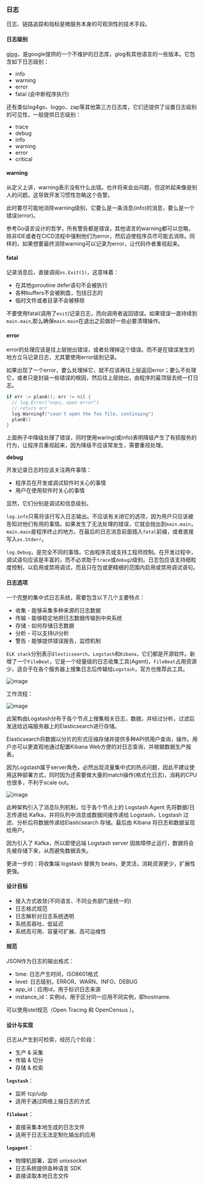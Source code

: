 ### 日志



日志、链路追踪和指标是微服务本身的可观测性的技术手段。



#### 日志级别

[glog](https://github.com/golang/glog)，是google提供的一个不维护的日志库，glog有其他语言的一些版本。它包含如下日志级别：

+ info
+ warning
+ error
+ fatal (会中断程序执行)

还有类似log4go、loggo、zap等其他第三方日志库，它们还提供了设置日志级别的可见性，一般提供日志级别：

+ trace
+ debug
+ info
+ warning
+ error
+ critical



#### warning

从定义上讲，warning表示没有什么出错。也许将来会出问题，但这听起来像是别人的问题。这导致开发习惯性忽略这个告警。

此时要尽可能地消除warning级别，它要么是一条消息(info)的消息，要么是一个错误(error)。



参考Go语言设计的哲学，所有警告都是错误，其他语言的warning都可以忽略，除非IDE或者在CICD流程中强制他们为error，然后迫使程序员尽可能去消除。同样的，如果想要最终消除warning可以记录为error，让代码作者重视起来。

#### fatal

记录消息后，直接调阅`os.Exit(1)`，这意味着：

+ 在其他goroutine defer语句不会被执行
+ 各种buffers不会被刷盘，包括日志的
+ 临时文件或者目录不会被移除

不要使用fatal(调用了`exit`)记录日志，而向调用者返回错误。如果错误一直持续到`main.main`,那么确保`main.main`在退出之前做好一些必要清理操作。

#### error

error的处理应该是往上层抛出错误，或者处理掉这个错误。而不是在错误发生的地方立马记录日志，尤其要使用error级别记录。

如果出现了一个error，要么处理掉它，就不应该再往上层返回error；要么不处理它，或者只是封装一些错误的根因，然后往上层抛出，由程序的最顶层去统一打日志。

```go
if err := planA(); err != nil {
  // log.Error("oops, open error")
  // return err
  log.Warningf("coun't open the foo file, continuing")
  planB()
}
```

上面例子中降级处理了错误，同时使用waring(或info)表明降级产生了有损服务的行为，让程序员重视起来，因为降级不应该常发生，需要重视处理。

**debug**

开发记录日志时应该关注两件事情：

+ 程序员在开发或调试软件时关心的事情
+ 用户在使用软件时关心的事情

显然，它们分别是调试和信息级别。

`log.info`只需将该行写入日志输出。不应该有关闭它的选项，因为用户只应该被告知对他们有用的事情。如果发生了无法处理的错误，它就会抛出到`main.main`，`main.main`是程序终止的地方。在最后的日志消息前面插入`fatal`前缀，或者直接写入`os.Stderr`。



`log.Debug`，是完全不同的事情。它由程序员或支持工程师控制。在开发过程中，调试语句应该是丰富的，而不必求助于`trace`或`debug2`级别。日志包应该支持细粒度控制，以启用或禁用调试，而且只在包或更精细的范围内启用或禁用调试语句。



#### 日志选项



一个完整的集中式日志系统，需要包含以下几个主要特点：

+ 收集 - 能够采集多种来源的日志数据
+ 传输 - 能够稳定地把日志数据传输到中央系统
+ 存储 - 如何存储日志数据
+ 分析 - 可以支持UI分析
+ 警告 - 能够提供错误报告，监控机制

`ELK stack`分别表示`Elesticsearch`、`Logstach`和`Kibana`，它们都是开源软件。新增了一个`FileBeat`，它是一个经量级的日志收集工具(Agent)，`FileBeat`占用资源少，适合于在各个服务器上搜集日志后传输给`Logstash`，官方也推荐此工具。

![image](https://github.com/lecc2cc/microgo/blob/master/images/10-01-2021-06-22-23.png?raw=true)

工作流程：

![image](https://github.com/lecc2cc/microgo/blob/master/images/10-01-logstash-2021-06-22-23.png?raw=true)

此架构由Logstash分布于各个节点上搜集相关日志，数据，并经过分析，过滤后发送给远端服务器上的Elasticsearch进行存储。

Elasticsearch将数据以分片的形式压缩存储并提供多种API供用户查询，操作。用户亦可以更直观地通过配置Kibana Web方便的对日志查询，并根据数据生产报表。

因为Logstash属于server角色，必然出现流量集中式的热点问题，因此不建议使用这种部署方式，同时因为还需要做大量的match操作(格式化日志)，消耗的CPU也很多，不利于scale out。



![image](https://github.com/lecc2cc/microgo/blob/master/images/10-01-mq-2021-06-24-23.png?raw=true)

此种架构引入了消息队列机制，位于各个节点上的 Logstash Agent 先将数据/日志传递给 Kafka，并将队列中消息或数据间接传递给 Logstash，Logstash 过滤、分析后将数据传递给Elasticsearch 存储。最后由 Kibana 将日志和数据呈现给用户。

因为引入了 Kafka，所以即使远端 Logstash server 因故障停止运行，数据将会先被存储下来，从而避免数据丢失。

更进一步的：将收集端 logstash 替换为 beats，更灵活，消耗资源更少，扩展性更强。

#### 设计目标

+ 接入方式收敛(不同语言、不同业务部门是统一的)
+ 日志格式规范
+ 日志解析对日志系统透明
+ 系统高吞吐、低延迟
+ 系统高可用、容量可扩展、高可运维性

#### 规范

JSON作为日志的输出格式：

+ time: 日志产生时间，ISO8601格式
+ level: 日志级别，ERROR、WARN、INFO、DEBUG
+ app_id：应用id，用于标识日志来源
+ instance_id：实例id，用于区分同一应用不同实例，即hostname.

可以使用otel规范（Open Tracing 和 OpenCensus ）。



#### 设计与实现



日志从产生到可检索，经历几个阶段：

+ 生产 & 采集
+ 传输 & 切分
+ 存储 & 检索

**`logstash`**：

- 监听 tcp/udp
- 适用于通过网络上报日志的方式

**`filebeat`**：

- 直接采集本地生成的日志文件
- 适用于日志无法定制化输出的应用

**`logagent`**：

- 物理机部署，监听 unixsocket
- 日志系统提供各种语言 SDK
- 直接读取本地日志文件